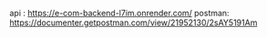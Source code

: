 api : https://e-com-backend-l7im.onrender.com/
postman: https://documenter.getpostman.com/view/21952130/2sAY5191Am
